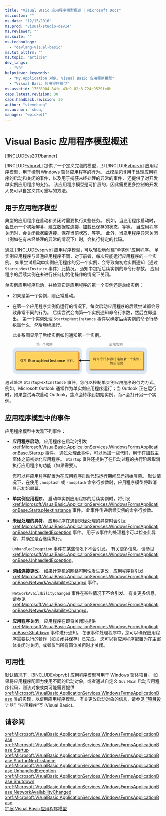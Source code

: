 ```yaml
---
title: "Visual Basic 应用程序模型概述 | Microsoft Docs"
ms.custom: ""
ms.date: "12/15/2016"
ms.prod: "visual-studio-dev14"
ms.reviewer: ""
ms.suite: ""
ms.technology: 
  - "devlang-visual-basic"
ms.tgt_pltfrm: ""
ms.topic: "article"
dev_langs: 
  - "VB"
helpviewer_keywords: 
  - "My.Application 对象, Visual Basic 应用程序模型"
  - "Visual Basic 应用程序模型"
ms.assetid: 17538984-84fe-43c9-82c8-724c9529fe8b
caps.latest.revision: 30
caps.handback.revision: 30
author: "stevehoag"
ms.author: "shoag"
manager: "wpickett"
---
```

# Visual Basic 应用程序模型概述
[!INCLUDE[vs2017banner](../../../csharp/includes/vs2017banner.md)]

[!INCLUDE[vbprvb](../../../csharp/programming-guide/concepts/linq/includes/vbprvb_md.md)] 提供了一个定义完善的模型，即 [!INCLUDE[vbprvb](../../../csharp/programming-guide/concepts/linq/includes/vbprvb_md.md)] 应用程序模型，用于控制 Windows 窗体应用程序的行为。  此模型包含用于处理应用程序的启动和关闭的事件，以及用于捕获未经处理的异常的事件，  还提供了对开发单实例应用程序的支持。  该应用程序模型是可扩展的，因此需要更多控制的开发人员可以自定义其可重写的方法。  
  
## 用于应用程序模型  
 典型的应用程序在启动和关闭时需要执行某些任务。  例如，当应用程序启动时，会显示一个初始屏幕、建立数据库连接、加载已保存的状态，等等。  当应用程序关闭时，会关闭数据库连接、保存当前状态，等等。  此外，当应用程序异常关闭（例如在有未经处理的异常的情况下）时，会执行特定的代码。  
  
 通过 [!INCLUDE[vbprvb](../../../csharp/programming-guide/concepts/linq/includes/vbprvb_md.md)] 应用程序模型，可以轻松地创建“单实例”应用程序。  单实例应用程序与普通应用程序不同，对于前者，每次只能运行应用程序的一个实例。  如果尝试启动单实例应用程序的另一个实例，会导致向初始实例通知（通过 `StartupNextInstance` 事件）此情况。  通知中包括后续实例的命令行参数。  应用程序的后续实例在未进行任何初始化操作的情况下关闭。  
  
 单实例应用程序启动，并检查它是应用程序的第一个实例还是后续实例：  
  
-   如果是第一个实例，则正常启动。  
  
-   在第一个应用程序实例仍运行的情况下，每次启动应用程序的后续尝试都会导致非常不同的行为。  后续尝试会向第一个实例通知命令行参数，然后立即退出。  第一个实例处理 `StartupNextInstance` 事件以确定后续实例的命令行参数是什么，然后继续运行。  
  
     此关系图显示了后续实例如何通知第一个实例。  
  
     ![单实例应用程序图像](../../../visual-basic/developing-apps/development-with-my/media/singleinstance.gif "SingleInstance")  
  
 通过处理 `StartupNextInstance` 事件，您可以控制单实例应用程序的行为方式。  例如，Microsoft Outlook 通常作为单实例应用程序运行；当 Outlook 正在运行时，如果尝试再次启动 Outlook，焦点会转移到初始实例，而不会打开另一个实例。  
  
## 应用程序模型中的事件  
 应用程序模型中发现下列事件：  
  
-   **应用程序启动**。  应用程序在启动时引发 <xref:Microsoft.VisualBasic.ApplicationServices.WindowsFormsApplicationBase.Startup> 事件。  通过处理此事件，可以添加一些代码，用于在加载主窗体之前初始化应用程序。  `Startup` 事件还提供了在启动过程的执行阶段取消执行应用程序的功能（如果需要）。  
  
     您可以将应用程序配置为在应用程序启动代码运行期间显示初始屏幕。  默认情况下，在使用 `/nosplash` 或 `-nosplash` 命令行参数时，应用程序模型将取消显示初始屏幕。  
  
-   **单实例应用程序**。  启动单实例应用程序的后续实例时，将引发 <xref:Microsoft.VisualBasic.ApplicationServices.WindowsFormsApplicationBase.StartupNextInstance> 事件。  此事件传递后续实例的命令行参数。  
  
-   **未经处理的异常**。  应用程序在遇到未经处理的异常时会引发 <xref:Microsoft.VisualBasic.ApplicationServices.WindowsFormsApplicationBase.UnhandledException> 事件。  用于该事件的处理程序可以检查此异常，并确定是否继续执行。  
  
     `UnhandledException` 事件在某些情况下不会引发。  有关更多信息，请参见<xref:Microsoft.VisualBasic.ApplicationServices.WindowsFormsApplicationBase.UnhandledException>。  
  
-   **网络连接更改**。  如果计算机的网络可用性发生更改，应用程序将引发 <xref:Microsoft.VisualBasic.ApplicationServices.WindowsFormsApplicationBase.NetworkAvailabilityChanged> 事件。  
  
     `NetworkAvailabilityChanged` 事件在某些情况下不会引发。  有关更多信息，请参见<xref:Microsoft.VisualBasic.ApplicationServices.WindowsFormsApplicationBase.NetworkAvailabilityChanged>。  
  
-   **应用程序关闭**。  应用程序在即将关闭时提供 <xref:Microsoft.VisualBasic.ApplicationServices.WindowsFormsApplicationBase.Shutdown> 事件进行通知。  在该事件处理程序中，您可以确保应用程序需要执行的操作（如关闭并保存）已完成。  您可以将应用程序配置为在主窗体关闭时关闭，或者仅当所有窗体关闭时才关闭。  
  
## 可用性  
 默认情况下，[!INCLUDE[vbprvb](../../../csharp/programming-guide/concepts/linq/includes/vbprvb_md.md)] 应用程序模型可用于 Windows 窗体项目。  如果将应用程序配置为使用不同的启动对象，或者通过自定义 `Sub Main` 启动应用程序代码，则该对象或类可能需要提供 <xref:Microsoft.VisualBasic.ApplicationServices.WindowsFormsApplicationBase> 类的实现，以使用应用程序模型。  有关更改启动对象的信息，请参见 [“项目设计器”, “应用程序”页 \(Visual Basic\)](/visual-studio/ide/reference/application-page-project-designer-visual-basic)。  
  
## 请参阅  
 <xref:Microsoft.VisualBasic.ApplicationServices.WindowsFormsApplicationBase>   
 <xref:Microsoft.VisualBasic.ApplicationServices.WindowsFormsApplicationBase.Startup>   
 <xref:Microsoft.VisualBasic.ApplicationServices.WindowsFormsApplicationBase.StartupNextInstance>   
 <xref:Microsoft.VisualBasic.ApplicationServices.WindowsFormsApplicationBase.UnhandledException>   
 <xref:Microsoft.VisualBasic.ApplicationServices.WindowsFormsApplicationBase.Shutdown>   
 <xref:Microsoft.VisualBasic.ApplicationServices.WindowsFormsApplicationBase.NetworkAvailabilityChanged>   
 <xref:Microsoft.VisualBasic.ApplicationServices.WindowsFormsApplicationBase>   
 [扩展 Visual Basic 应用程序模型](../../../visual-basic/developing-apps/customizing-extending-my/extending-the-visual-basic-application-model.md)
